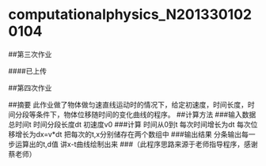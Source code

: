 # computationalphysics_N2013301020104

##第三次作业

####已上传

##第四次作业

##摘要
此作业做了物体做匀速直线运动时的情况下，给定初速度，时间长度，时间分段等条件下，物体位移随时间的变化曲线的程序。
##计算方法
###输入数据
 总时间t
 时间分段长度dt
 初速度v0
###计算
 时间从0到t
 每次时间增长为dt
 每次位移增长为dx=v*dt
 把每次的t,x分别储存在两个数组中
###输出结果
 分条输出每一步运算出的t,d值
 讲x-t曲线绘制出来
###（此程序思路来源于老师指导程序，感谢蔡老师）
